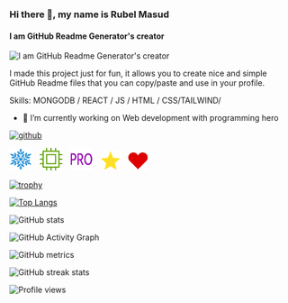 ### Hi there 👋, my name is Rubel Masud
#### I am GitHub Readme Generator's creator
![I am GitHub Readme Generator's creator](https://web.facebook.com/photo/?fbid=1555438934975651&set=a.427690041083885)

I made this project just for fun, it allows you to create nice and simple GitHub Readme files that you can copy/paste and use in your profile.

Skills: MONGODB / REACT / JS / HTML / CSS/TAILWIND/

- 🔭 I’m currently working on Web development with programming hero 


[<img src='https://cdn.jsdelivr.net/npm/simple-icons@3.0.1/icons/github.svg' alt='github' height='40'>](https://github.com/rubelmasud)  

<a href='https://archiveprogram.github.com/'><img src='https://raw.githubusercontent.com/acervenky/animated-github-badges/master/assets/acbadge.gif' width='40' height='40'></a> <a href='https://docs.github.com/en/developers'><img src='https://raw.githubusercontent.com/acervenky/animated-github-badges/master/assets/devbadge.gif' width='40' height='40'></a> <a href='https://github.com/pricing'><img src='https://raw.githubusercontent.com/acervenky/animated-github-badges/master/assets/pro.gif' width='40' height='40'></a> <a href='https://stars.github.com/'><img src='https://raw.githubusercontent.com/acervenky/animated-github-badges/master/assets/starbadge.gif' width='35' height='35'></a> <a href='https://docs.github.com/en/github/supporting-the-open-source-community-with-github-sponsors'><img src='https://raw.githubusercontent.com/acervenky/animated-github-badges/master/assets/sponsorbadge.gif' width='35' height='35'></a> 

[![trophy](https://github-profile-trophy.vercel.app/?username=rubelmasud)](https://github.com/ryo-ma/github-profile-trophy)

[![Top Langs](https://github-readme-stats.vercel.app/api/top-langs/?username=rubelmasud)](https://github.com/anuraghazra/github-readme-stats)

![GitHub stats](https://github-readme-stats.vercel.app/api?username=rubelmasud&show_icons=true)  

![GitHub Activity Graph](https://activity-graph.herokuapp.com/graph?username=rubelmasud)  

![GitHub metrics](https://metrics.lecoq.io/rubelmasud)  

![GitHub streak stats](https://streak-stats.demolab.com/?user=rubelmasud)  

![Profile views](https://gpvc.arturio.dev/rubelmasud)  
